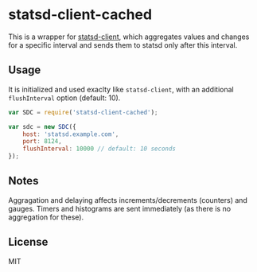 statsd-client-cached
====================

This is a wrapper for [statsd-client](https://github.com/msiebuhr/node-statsd-client), which aggregates values and changes for a specific interval and sends them to statsd only after this interval.

Usage
-----

It is initialized and used exaclty like `statsd-client`, with an additional `flushInterval` option (default: 10).

```javascript
var SDC = require('statsd-client-cached');

var sdc = new SDC({
    host: 'statsd.example.com',
    port: 8124,
    flushInterval: 10000 // default: 10 seconds
});
```

Notes
-----

Aggragation and delaying affects increments/decrements (counters) and gauges. Timers and histograms are sent immediately (as there is no aggregation for these).

License
-------

MIT
